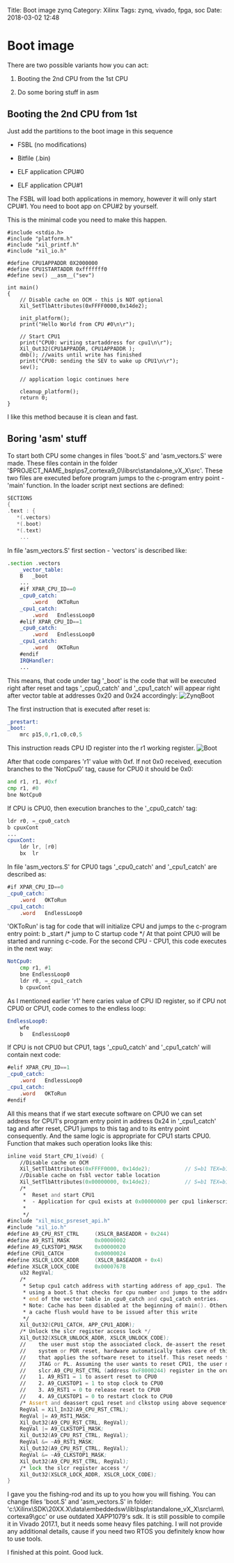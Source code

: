 Title: Boot image zynq
Category: Xilinx
Tags: zynq, vivado, fpga, soc
Date: 2018-03-02 12:48

# Boot image
There are two possible variants how you can act:

1) Booting the 2nd CPU from the 1st CPU

2) Do some boring stuff in asm

## Booting the 2nd CPU from 1st

Just add the partitions to the boot image in this sequence

- FSBL (no modifications)

- Bitfile (.bin)

- ELF application CPU#0

- ELF application CPU#1

The FSBL will load both applications in memory, however it will only start CPU#1. You need to boot app on CPU#2 by yourself.

This is the minimal code you need to make this happen. 
```
#include <stdio.h>
#include "platform.h"
#include "xil_printf.h"
#include "xil_io.h"

#define CPU1APPADDR 0X2000000
#define CPU1STARTADDR 0xfffffff0
#define sev() __asm__("sev")

int main()
{
    // Disable cache on OCM - this is NOT optional
    Xil_SetTlbAttributes(0xFFFF0000,0x14de2);
	
    init_platform();
    print("Hello World from CPU #0\n\r");

    // Start CPU1
    print("CPU0: writing startaddress for cpu1\n\r");
    Xil_Out32(CPU1APPADDR, CPU1APPADDR );
    dmb(); //waits until write has finished
    print("CPU0: sending the SEV to wake up CPU1\n\r");
    sev();
     
    // application logic continues here

    cleanup_platform();
    return 0;
}
```

I like this method because it is clean and fast.

## Boring 'asm' stuff
To start both CPU some changes in files 'boot.S' and 'asm_vectors.S' were made.
These files contain in the folder '$PROJECT_NAME_bsp\ps7_cortexa9_0\libsrc\standalone_vX_X\src\'.
These two files are executed before program jumps to the c-program entry point - 'main' function.
In the loader script next sections are defined:

```c
SECTIONS
{
.text : {
   *(.vectors)
   *(.boot)
   *(.text)
    ...
```
In file 'asm_vectors.S' first section - 'vectors' is described like:
```asm
.section .vectors
    _vector_table:
    B	_boot
    ...
    #if XPAR_CPU_ID==0
    _cpu0_catch:
        .word	OKToRun			
    _cpu1_catch:
        .word	EndlessLoop0	
    #elif XPAR_CPU_ID==1
    _cpu0_catch:
        .word	EndlessLoop0
    _cpu1_catch:
        .word	OKToRun
    #endif
    IRQHandler:
    ...
```
This means, that code under tag '_boot' is the code that will be executed right after reset and tags '_cpu0_catch' and '_cpu1_catch' will appear right after vector table at addresses 0x20 and 0x24 accordingly:
![ZynqBoot](/images/Xilinx/zynq_boot.png)

The first instruction that is executed after reset is:
```asm
_prestart:
_boot:
    mrc p15,0,r1,c0,c0,5
```
This instruction reads CPU ID register into the r1 working register.
![Boot](/images/Xilinx/zynq_boot_mrc_p15.png)

After that code compares 'r1' value with 0xf.
If not 0x0 received, execution branches to the 'NotCpu0' tag, cause for CPU0 it should be 0x0:
```asm
and	r1, r1, #0xf
cmp	r1, #0
bne	NotCpu0
```
If CPU is CPU0, then execution branches to the '_cpu0_catch' tag:
```asm
ldr r0, =_cpu0_catch
b cpuxCont
...
cpuxCont:
    ldr lr, [r0]
    bx	lr
```
In file 'asm_vectors.S' for CPU0 tags '_cpu0_catch' and '_cpu1_catch' are described as:
```asm
#if XPAR_CPU_ID==0
_cpu0_catch:
    .word   OKToRun			
_cpu1_catch:
    .word   EndlessLoop0
```
'OKToRun' is tag for code that will initialize CPU and jumps to the c-program entry point:
b	_start  /* jump to C startup code */
At that point CPU0 will be started and running c-code.
For the second CPU - CPU1, this code executes in the next way:
```asm
NotCpu0:
    cmp	r1, #1
    bne	EndlessLoop0
    ldr	r0, =_cpu1_catch
	b cpuxCont
```
As I mentioned earlier 'r1' here caries value of CPU ID register, so if CPU not CPU0 or CPU1, code comes to the endless loop:
```asm
EndlessLoop0:
    wfe
    b	EndlessLoop0
```
If CPU is not CPU0 but CPU1, tags '_cpu0_catch' and '_cpu1_catch' will contain next code:
```asm
#elif XPAR_CPU_ID==1
_cpu0_catch:
    .word	EndlessLoop0
_cpu1_catch:
    .word	OKToRun
#endif
```
All this means that if we start execute software on CPU0 we can set address for CPU1's program entry point in address 0x24 in '_cpu1_catch' tag and after reset, CPU1 jumps to this tag and to its entry point consequently.
And the same logic is appropriate for CPU1 starts CPU0.
Function that makes such operation looks like this:
```asm
inline void Start_CPU_1(void) {
	//Disable cache on OCM
	Xil_SetTlbAttributes(0xFFFF0000, 0x14de2);           // S=b1 TEX=b100 AP=b11, Domain=b1111, C=b0, B=b0
	//Disable cache on fsbl vector table location
	Xil_SetTlbAttributes(0x00000000, 0x14de2);           // S=b1 TEX=b100 AP=b11, Domain=b1111, C=b0, B=b0
	/*
	 *  Reset and start CPU1
	 *  - Application for cpu1 exists at 0x00000000 per cpu1 linkerscript
	 *
	 */
#include "xil_misc_psreset_api.h"
#include "xil_io.h"
#define A9_CPU_RST_CTRL     (XSLCR_BASEADDR + 0x244)
#define A9_RST1_MASK        0x00000002
#define A9_CLKSTOP1_MASK    0x00000020
#define CPU1_CATCH          0x00000024
#define XSLCR_LOCK_ADDR     (XSLCR_BASEADDR + 0x4)
#define XSLCR_LOCK_CODE     0x0000767B
	u32 RegVal;
	/*
	 * Setup cpu1 catch address with starting address of app_cpu1. The FSBL initialized the vector table at 0x00000000
	 * using a boot.S that checks for cpu number and jumps to the address stored at the
	 * end of the vector table in cpu0_catch and cpu1_catch entries.
	 * Note: Cache has been disabled at the beginning of main(). Otherwise
	 * a cache flush would have to be issued after this write
	 */
	Xil_Out32(CPU1_CATCH, APP_CPU1_ADDR);
	/* Unlock the slcr register access lock */
	Xil_Out32(XSLCR_UNLOCK_ADDR, XSLCR_UNLOCK_CODE);
	//    the user must stop the associated clock, de-assert the reset, and then restart the clock. During a
	//    system or POR reset, hardware automatically takes care of this. Therefore, a CPU cannot run the code
	//    that applies the software reset to itself. This reset needs to be applied by the other CPU or through
	//    JTAG or PL. Assuming the user wants to reset CPU1, the user must to set the following fields in the
	//    slcr.A9_CPU_RST_CTRL (address 0xF8000244) register in the order listed:
	//    1. A9_RST1 = 1 to assert reset to CPU0
	//    2. A9_CLKSTOP1 = 1 to stop clock to CPU0
	//    3. A9_RST1 = 0 to release reset to CPU0
	//    4. A9_CLKSTOP1 = 0 to restart clock to CPU0
	/* Assert and deassert cpu1 reset and clkstop using above sequence*/
	RegVal = Xil_In32(A9_CPU_RST_CTRL);
	RegVal |= A9_RST1_MASK;
	Xil_Out32(A9_CPU_RST_CTRL, RegVal);
	RegVal |= A9_CLKSTOP1_MASK;
	Xil_Out32(A9_CPU_RST_CTRL, RegVal);
	RegVal &= ~A9_RST1_MASK;
	Xil_Out32(A9_CPU_RST_CTRL, RegVal);
	RegVal &= ~A9_CLKSTOP1_MASK;
	Xil_Out32(A9_CPU_RST_CTRL, RegVal);
	/* lock the slcr register access */
	Xil_Out32(XSLCR_LOCK_ADDR, XSLCR_LOCK_CODE);
}
```
I gave you the fishing-rod and its up to you how you will fishing.
You can change files 'boot.S' and 'asm_vectors.S' in folder: 
'c:\Xilinx\SDK\20XX.X\data\embeddedsw\lib\bsp\standalone_vX_X\src\arm\cortexa9\gcc\' or use outdated XAPP1079's sdk. It is still possible to compile it in Vivado 2017.1, but it needs some heavy files patching.
I will not provide any additional details, cause if you need two RTOS you definitely know how to use tools.

I finished at this point. Good luck.
